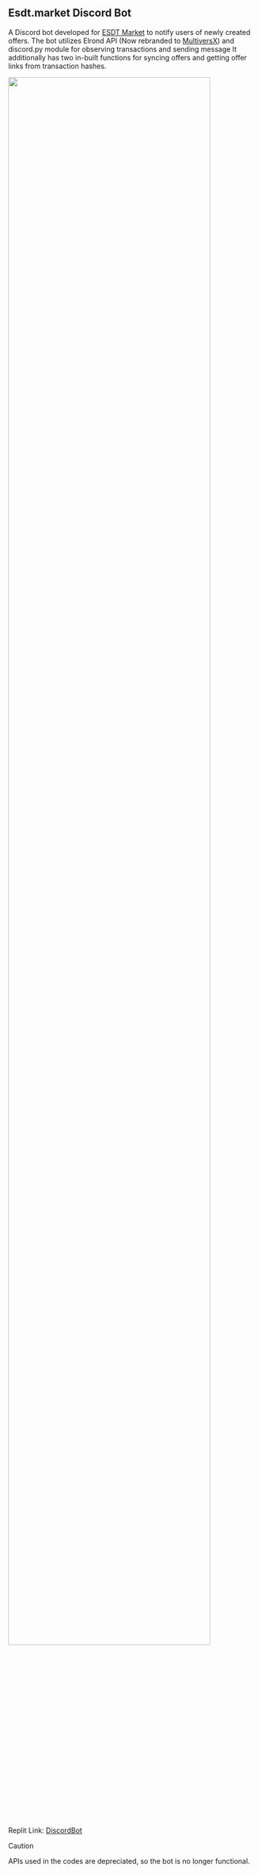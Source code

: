 ## Esdt.market Discord Bot

A Discord bot developed for [ESDT Market](https://esdt.market/) to notify users of newly created offers.
The bot utilizes Elrond API (Now rebranded to [MultiversX](https://api.multiversx.com/)) and discord.py module for observing transactions and sending message
It additionally has two in-built functions for syncing offers and getting offer links from transaction hashes.

<p float="left">
  <img src="https://github.com/user-attachments/assets/58494b9d-4f63-4cfb-b91c-7fc2c63805fc" width="90%" />
</p>

Replit Link: [DiscordBot](https://replit.com/@MaksudMalik/DiscordBot)

> [!CAUTION]
> APIs used in the codes are depreciated, so the bot is no longer functional.


